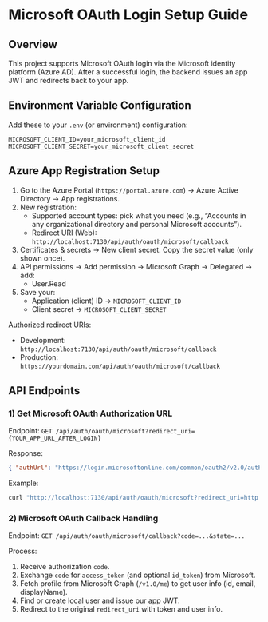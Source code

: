 # Microsoft OAuth Login Setup Guide

## Overview
This project supports Microsoft OAuth login via the Microsoft identity platform (Azure AD). After a successful login, the backend issues an app JWT and redirects back to your app.

## Environment Variable Configuration
Add these to your `.env` (or environment) configuration:
```env
MICROSOFT_CLIENT_ID=your_microsoft_client_id
MICROSOFT_CLIENT_SECRET=your_microsoft_client_secret
```

## Azure App Registration Setup
1. Go to the Azure Portal (`https://portal.azure.com`) → Azure Active Directory → App registrations.
2. New registration:
   - Supported account types: pick what you need (e.g., “Accounts in any organizational directory and personal Microsoft accounts”).
   - Redirect URI (Web): `http://localhost:7130/api/auth/oauth/microsoft/callback`
3. Certificates & secrets → New client secret. Copy the secret value (only shown once).
4. API permissions → Add permission → Microsoft Graph → Delegated → add:
   - User.Read
5. Save your:
   - Application (client) ID → `MICROSOFT_CLIENT_ID`
   - Client secret → `MICROSOFT_CLIENT_SECRET`

Authorized redirect URIs:
- Development: `http://localhost:7130/api/auth/oauth/microsoft/callback`
- Production: `https://yourdomain.com/api/auth/oauth/microsoft/callback`

## API Endpoints

### 1) Get Microsoft OAuth Authorization URL
Endpoint: `GET /api/auth/oauth/microsoft?redirect_uri={YOUR_APP_URL_AFTER_LOGIN}`

Response:
```json
{ "authUrl": "https://login.microsoftonline.com/common/oauth2/v2.0/authorize?..." }
```

Example:
```bash
curl "http://localhost:7130/api/auth/oauth/microsoft?redirect_uri=http://localhost:7131/dashboard"
```

### 2) Microsoft OAuth Callback Handling
Endpoint: `GET /api/auth/oauth/microsoft/callback?code=...&state=...`

Process:
1. Receive authorization `code`.
2. Exchange `code` for `access_token` (and optional `id_token`) from Microsoft.
3. Fetch profile from Microsoft Graph (`/v1.0/me`) to get user info (id, email, displayName).
4. Find or create local user and issue our app JWT.
5. Redirect to the original `redirect_uri` with token and user info.
